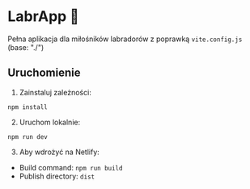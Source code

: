 # LabrApp 🐶

Pełna aplikacja dla miłośników labradorów z poprawką `vite.config.js` (base: "./")

## Uruchomienie

1. Zainstaluj zależności:
```
npm install
```

2. Uruchom lokalnie:
```
npm run dev
```

3. Aby wdrożyć na Netlify:
- Build command: `npm run build`
- Publish directory: `dist`

